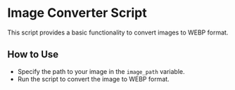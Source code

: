 # Image Converter Script

This script provides a basic functionality to convert images to WEBP format.

## How to Use
- Specify the path to your image in the `image_path` variable.
- Run the script to convert the image to WEBP format.
